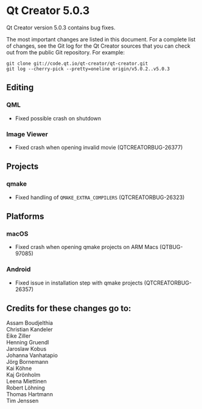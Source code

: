 Qt Creator 5.0.3
================

Qt Creator version 5.0.3 contains bug fixes.

The most important changes are listed in this document. For a complete list of
changes, see the Git log for the Qt Creator sources that you can check out from
the public Git repository. For example:

    git clone git://code.qt.io/qt-creator/qt-creator.git
    git log --cherry-pick --pretty=oneline origin/v5.0.2..v5.0.3

Editing
-------

### QML

* Fixed possible crash on shutdown

### Image Viewer

* Fixed crash when opening invalid movie (QTCREATORBUG-26377)

Projects
--------

### qmake

* Fixed handling of `QMAKE_EXTRA_COMPILERS` (QTCREATORBUG-26323)

Platforms
---------

### macOS

* Fixed crash when opening qmake projects on ARM Macs (QTBUG-97085)

### Android

* Fixed issue in installation step with qmake projects (QTCREATORBUG-26357)

Credits for these changes go to:
--------------------------------
Assam Boudjelthia  
Christian Kandeler  
Eike Ziller  
Henning Gruendl  
Jaroslaw Kobus  
Johanna Vanhatapio  
Jörg Bornemann  
Kai Köhne  
Kaj Grönholm  
Leena Miettinen  
Robert Löhning  
Thomas Hartmann  
Tim Jenssen  
